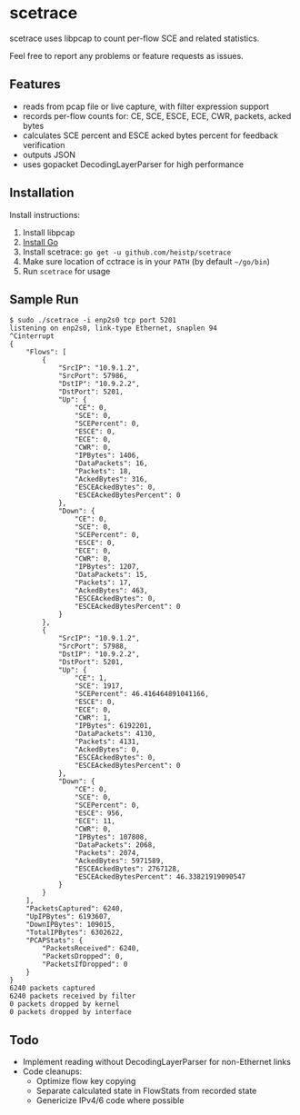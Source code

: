 # scetrace

scetrace uses libpcap to count per-flow SCE and related statistics.

Feel free to report any problems or feature requests as issues.

## Features

- reads from pcap file or live capture, with filter expression support
- records per-flow counts for: CE, SCE, ESCE, ECE, CWR, packets, acked bytes
- calculates SCE percent and ESCE acked bytes percent for feedback verification
- outputs JSON
- uses gopacket DecodingLayerParser for high performance

## Installation

Install instructions:

1. Install libpcap
2. [Install Go](https://golang.org/dl/)
3. Install scetrace: `go get -u github.com/heistp/scetrace`
4. Make sure location of cctrace is in your `PATH` (by default `~/go/bin`)
5. Run `scetrace` for usage

## Sample Run

```
$ sudo ./scetrace -i enp2s0 tcp port 5201
listening on enp2s0, link-type Ethernet, snaplen 94
^Cinterrupt
{
    "Flows": [
        {
            "SrcIP": "10.9.1.2",
            "SrcPort": 57986,
            "DstIP": "10.9.2.2",
            "DstPort": 5201,
            "Up": {
                "CE": 0,
                "SCE": 0,
                "SCEPercent": 0,
                "ESCE": 0,
                "ECE": 0,
                "CWR": 0,
                "IPBytes": 1406,
                "DataPackets": 16,
                "Packets": 18,
                "AckedBytes": 316,
                "ESCEAckedBytes": 0,
                "ESCEAckedBytesPercent": 0
            },
            "Down": {
                "CE": 0,
                "SCE": 0,
                "SCEPercent": 0,
                "ESCE": 0,
                "ECE": 0,
                "CWR": 0,
                "IPBytes": 1207,
                "DataPackets": 15,
                "Packets": 17,
                "AckedBytes": 463,
                "ESCEAckedBytes": 0,
                "ESCEAckedBytesPercent": 0
            }
        },
        {
            "SrcIP": "10.9.1.2",
            "SrcPort": 57988,
            "DstIP": "10.9.2.2",
            "DstPort": 5201,
            "Up": {
                "CE": 1,
                "SCE": 1917,
                "SCEPercent": 46.416464891041166,
                "ESCE": 0,
                "ECE": 0,
                "CWR": 1,
                "IPBytes": 6192201,
                "DataPackets": 4130,
                "Packets": 4131,
                "AckedBytes": 0,
                "ESCEAckedBytes": 0,
                "ESCEAckedBytesPercent": 0
            },
            "Down": {
                "CE": 0,
                "SCE": 0,
                "SCEPercent": 0,
                "ESCE": 956,
                "ECE": 11,
                "CWR": 0,
                "IPBytes": 107808,
                "DataPackets": 2068,
                "Packets": 2074,
                "AckedBytes": 5971589,
                "ESCEAckedBytes": 2767128,
                "ESCEAckedBytesPercent": 46.33821919090547
            }
        }
    ],
    "PacketsCaptured": 6240,
    "UpIPBytes": 6193607,
    "DownIPBytes": 109015,
    "TotalIPBytes": 6302622,
    "PCAPStats": {
        "PacketsReceived": 6240,
        "PacketsDropped": 0,
        "PacketsIfDropped": 0
    }
}
6240 packets captured
6240 packets received by filter
0 packets dropped by kernel
0 packets dropped by interface
```

## Todo

- Implement reading without DecodingLayerParser for non-Ethernet links
- Code cleanups:
  - Optimize flow key copying
  - Separate calculated state in FlowStats from recorded state
  - Genericize IPv4/6 code where possible
